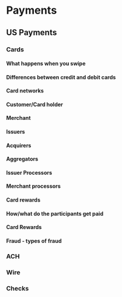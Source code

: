 # Payments
## US Payments
### Cards
#### What happens when you swipe
#### Differences between credit and debit cards
#### Card networks
#### Customer/Card holder
#### Merchant
#### Issuers
#### Acquirers
#### Aggregators
#### Issuer Processors 
#### Merchant processors
#### Card rewards
#### How/what do the participants get paid
#### Card Rewards
#### Fraud - types of fraud
### ACH
### Wire
### Checks

